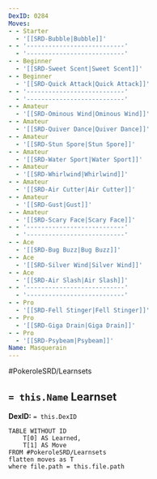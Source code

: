 ```yaml
---
DexID: 0284
Moves:
- - Starter
  - '[[SRD-Bubble|Bubble]]'
- - '---------------------------'
  - '---------------------------'
- - Beginner
  - '[[SRD-Sweet Scent|Sweet Scent]]'
- - Beginner
  - '[[SRD-Quick Attack|Quick Attack]]'
- - '---------------------------'
  - '---------------------------'
- - Amateur
  - '[[SRD-Ominous Wind|Ominous Wind]]'
- - Amateur
  - '[[SRD-Quiver Dance|Quiver Dance]]'
- - Amateur
  - '[[SRD-Stun Spore|Stun Spore]]'
- - Amateur
  - '[[SRD-Water Sport|Water Sport]]'
- - Amateur
  - '[[SRD-Whirlwind|Whirlwind]]'
- - Amateur
  - '[[SRD-Air Cutter|Air Cutter]]'
- - Amateur
  - '[[SRD-Gust|Gust]]'
- - Amateur
  - '[[SRD-Scary Face|Scary Face]]'
- - '---------------------------'
  - '---------------------------'
- - Ace
  - '[[SRD-Bug Buzz|Bug Buzz]]'
- - Ace
  - '[[SRD-Silver Wind|Silver Wind]]'
- - Ace
  - '[[SRD-Air Slash|Air Slash]]'
- - '---------------------------'
  - '---------------------------'
- - Pro
  - '[[SRD-Fell Stinger|Fell Stinger]]'
- - Pro
  - '[[SRD-Giga Drain|Giga Drain]]'
- - Pro
  - '[[SRD-Psybeam|Psybeam]]'
Name: Masquerain
---
```


#PokeroleSRD/Learnsets

## `= this.Name` Learnset

**DexID:** `= this.DexID`

```dataview
TABLE WITHOUT ID
    T[0] AS Learned,
    T[1] AS Move
FROM #PokeroleSRD/Learnsets
flatten moves as T
where file.path = this.file.path
```
